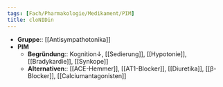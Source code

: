 ```yaml
---
tags: [Fach/Pharmakologie/Medikament/PIM]
title: cloNIDin
---
```

- **Gruppe**:: [[Antisympathotonika]]
- **PIM**
	- **Begründung**:: Kognition↓, [[Sedierung]], [[Hypotonie]], [[Bradykardie]], [[Synkope]]
	- **Alternativen**:: [[ACE-Hemmer]], [[AT1-Blocker]], [[Diuretika]], [[β-Blocker]], [[Calciumantagonisten]]